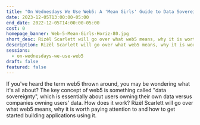 ```yaml
---
title: "On Wednesdays We Use Web5: A 'Mean Girls' Guide to Data Sovereignty"
date: 2023-12-05T13:00:00-05:00
end_date: 2022-12-05T14:00:00-05:00
cost: 0
homepage_banner: Web-5-Mean-Girls-Horiz-80.jpg
short_desc: Rizèl Scarlett will go over what web5 means, why it is worth paying attention to and how to get started building applications using it.
description: Rizèl Scarlett will go over what web5 means, why it is worth paying attention to and how to get started building applications using it.
sessions:
  - on-wednesdays-we-use-web5
draft: false
featured: false
---
```


If you've heard the term web5 thrown around, you may be wondering what it's all about? The key concept of web5 is something called "data sovereignty", which is essentially about users owning their own data versus companies owning users' data. How does it work? Rizèl Scarlett will go over what web5 means, why it is worth paying attention to and how to get started building applications using it.
